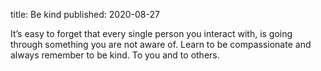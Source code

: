 title: Be kind
published: 2020-08-27

It’s easy to forget that every single person you interact with, is going through something you are not aware of. Learn to be compassionate and always remember to be kind. To you and to others.
